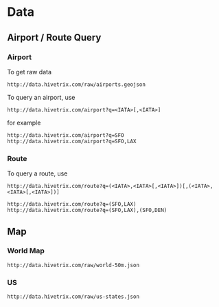 Data
====

Airport / Route Query
---------------------

### Airport

To get raw data

    http://data.hivetrix.com/raw/airports.geojson

To query an airport, use

    http://data.hivetrix.com/airport?q=<IATA>[,<IATA>]

for example

    http://data.hivetrix.com/airport?q=SFO
    http://data.hivetrix.com/airport?q=SFO,LAX

### Route

To query a route, use

    http://data.hivetrix.com/route?q=(<IATA>,<IATA>[,<IATA>])[,(<IATA>,<IATA>[,<IATA>])]

    http://data.hivetrix.com/route?q=(SFO,LAX)
    http://data.hivetrix.com/route?q=(SFO,LAX),(SFO,DEN)

Map
---

### World Map

    http://data.hivetrix.com/raw/world-50m.json

### US

    http://data.hivetrix.com/raw/us-states.json